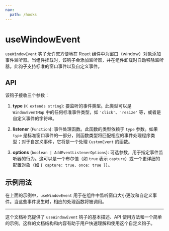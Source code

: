 ```yaml
---
nav:
  path: /hooks
---
```


# useWindowEvent

`useWindowEvent` 钩子允许您方便地在 React 组件中为窗口（window）对象添加事件监听器。当组件挂载时，该钩子会添加监听器，并在组件卸载时自动移除监听器。此钩子支持标准的窗口事件以及自定义事件。

## API

该钩子接收三个参数：

1. **type** (`K extends string`): 要监听的事件类型。此类型可以是 `WindowEventMap` 中的任何标准事件类型，如 `'click'`、`'resize'` 等，或者是自定义事件的字符串。

2. **listener** (`Function`): 事件处理函数。此函数的类型依赖于 `type` 参数。如果 `type` 是标准窗口事件的一部分，则函数类型将匹配相应的事件处理程序类型；对于自定义事件，它将是一个处理 `CustomEvent` 的函数。

3. **options** (`boolean | AddEventListenerOptions`): 可选参数，用于指定事件监听器的行为。这可以是一个布尔值（如 `true` 表示 `capture`）或一个更详细的配置对象（如 `{ capture: true, once: true }`）。

## 示例用法

<code src="./example/example.tsx"></code>

在上面的示例中，`useWindowEvent` 用于在组件中监听窗口大小更改和自定义事件。当这些事件发生时，相应的处理函数将被调用。

---

这个文档补充提供了 `useWindowEvent` 钩子的基本描述、API 使用方法和一个简单的示例。这样的文档结构和内容有助于用户快速理解和使用这个自定义钩子。
